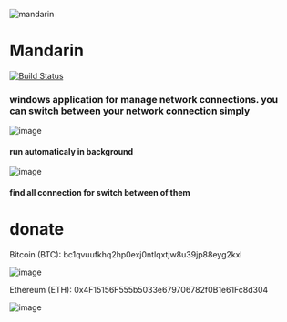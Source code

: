![mandarin](https://user-images.githubusercontent.com/8724064/163164811-27be02ef-859f-442f-a92d-d45a9d65cd85.gif) 
# Mandarin
[![Build Status](https://github.com/twbs/icons/workflows/Tests/badge.svg)](https://github.com/twbs/icons/actions?workflow=Tests)
### windows application for manage network connections. you can switch between your network connection simply
![image](https://user-images.githubusercontent.com/8724064/163140534-5c551f26-4cdb-4cf9-a4b3-cbbdd078341a.png)
#### run automaticaly in background
![image](https://user-images.githubusercontent.com/8724064/163140258-bdb59f13-dc6f-48f2-90c8-0ae120caa85c.png)
#### find all connection for switch between of them

# donate
Bitcoin (BTC):          bc1qvuufkhq2hp0exj0ntlqxtjw8u39jp88eyg2kxl

![image](https://user-images.githubusercontent.com/8724064/155159294-638e8edd-2de7-4f7b-bf32-c4051e8d769b.png)

Ethereum (ETH):         0x4F15156F555b5033e679706782f0B1e61Fc8d304

![image](https://user-images.githubusercontent.com/8724064/155159243-793cfd23-aca0-4223-9965-4848577d7085.png)
